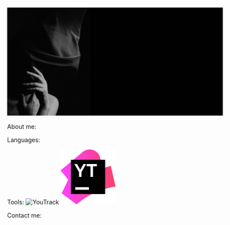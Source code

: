 ![HEADER](https://github.com/MindKate/MindKate/blob/main/image.jpg) 

About me: 

Languages:

Tools:
![YouTrack](https://img.shields.io/badge/You-Track-blue)
![YouTrack](https://github.com/JetBrains/logos/blob/master/web/youtrack/youtrack.svg?short_path=4a19964-YouTrack-Color=097CDB)

Contact me: 

<!---
MindKate/MindKate is a ✨ special ✨ repository because its `README.md` (this file) appears on your GitHub profile.
You can click the Preview link to take a look at your changes.
--->
